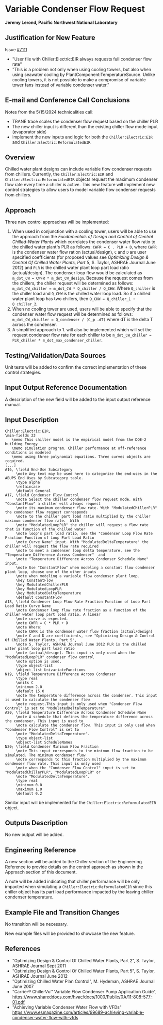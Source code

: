 Variable Condenser Flow Request
=================================

**Jeremy Lerond, Pacific Northwest National Laboratory**


## Justification for New Feature ##

Issue [#7111](https://github.com/NREL/EnergyPlus/issues/7111)
- "User file with Chiller:Electric:EIR always requests full condenser flow rate"
- "This is a problem not only when using cooling towers, but also when using seawater cooling by PlantComponent:TemperatureSource. Unlike cooling towers, it is not possible to make a compromise of variable tower fans instead of variable condenser water."

## E-mail and  Conference Call Conclusions ##

Notes from the 5/15/2024 technicalities call:
- TRANE trace scales the condenser flow request based on the chiller PLR
- The new chiller input is different than the existing chiller flow mode input (evaporator side)
- Implement the new inputs and logic for both the `Chiller:Electric:EIR` and `Chiller:Electric:ReformulatedEIR`

## Overview ##

Chilled water plant designs can include variable flow condenser requests from chillers. Currently, the `Chiller:Electric:EIR` and `Chiller:Electric:ReformulatedEIR` objects request the maximum condenser flow rate every time a chiller is active. This new feature will implement new control strategies to allow users to model variable flow condenser requests from chillers.

## Approach ##

Three new control approaches will be implemented:
1. When used in conjunction with a cooling tower, users will be able to use the approach from the _Fundamentals of Design and Control of Central Chilled-Water Plants_ which correlates the condenser water flow ratio to the chilled water plant's PLR as follows: `CWFR = C . PLR + D`, where `CWFR` is the condenser water flow ration (actual/design), `C` and `D` are user specified coefficients (for proposed values see _Optimizing Design & Control Of Chilled Water Plants, Part 5_, S. Taylor, ASHRAE Journal June 2012) and `PLR` is the chilled water plant loop part load ratio (actual/design). The condenser loop flow would be calculated as `m_dot_CW = CWFR * m_dot_CW_design`. Because the request comes from the chillers, the chiller request will be determined as follows: `m_dot_CW_chiller = m_dot_CW * Q_chiller / Q_CHW`. Where `Q_chiller` is the chiller load and `Q_CHW` is the chilled water loop load. So if a chilled water plant loop has two chillers, then `Q_CHW = Q_chiller_1 + Q_chiller_2`.
2. When no cooling tower are used, users will be able to specify that the condenser water flow request will be determined as follows: `m_dot_CW_chiuller = Q_condenser / (C_p .dT)` where dT is the delta T across the condenser.
3. A simplified approach to 1. will also be implemented which will set the request condenser flow rate for each chiller to be `m_dot_CW_chiller = PLR_chiller * m_dot_max_condenser_chiller`.

## Testing/Validation/Data Sources ##

Unit tests will be added to confirm the correct implementation of these control strategies.

## Input Output Reference Documentation ##

A description of the new field will be added to the input output reference manual.

## Input Description ##

```
Chiller:Electric:EIR,
\min-fields 23
   \memo This chiller model is the empirical model from the DOE-2 building Energy
   \memo simulation program. Chiller performance at off-reference conditions is modeled
   \memo using three polynomial equations. Three curves objects are required.
[...]
A16, \field End-Use Subcategory
     \note Any text may be used here to categorize the end-uses in the ABUPS End Uses by Subcategory table.
     \type alpha
     \retaincase
     \default General
A17, \field Condenser Flow Control
     \note Select the chiller condenser flow request mode. With "ConstantFlow" a chiller will always request
     \note its maximum condenser flow rate. With "ModulatedChillerPLR" the condenser flow request corresponds
     \note to the chiller part load ratio multiplied by the chiller maximum condenser flow rate.  With 
     \note "ModulatedLoopPLR" the chiller will request a flow rate that is function of the chilled water 
     \note loop's part load ratio, see the "Condenser Loop Flow Rate Fraction Function of Loop Part Load Ratio
     \note Curve Name" input. With "ModulatedDeltaTemperature" the chiller will request the flow rate required 
     \note to meet a condenser loop delta temperature, see the "Temperature Difference Across Condenser"  and 
     \note "Temperature Difference Across Condenser Schedule Name" input.
     \note Use "ConstantFlow" when modeling a constant flow condenser plant loop, choose one of the other inputs
     \note when modeling a variable flow condenser plant loop.
     \key ConstantFlow
     \key ModulatedChillerPLR
     \key ModulatedLoopPLR
     \key ModulatedDeltaTemperature
     \default ConstantFlow
A18, \field Condenser Loop Flow Rate Fraction Function of Loop Part Load Ratio Curve Name
     \note Condenser loop flow rate fraction as a function of the chiller water loop part load ratio. A linear
     \note curve is expected.
     \note CWFR = C * PLR + D 
     \note Where:
     \note CWFR is the condenser water flow fraction (actual/design)
     \note C and D are coefficients, see "Optimizing Design & Control Of Chilled Water Plants, Part 5", 
     \note S. Taylor, ASHRAE Journal June 2012 PLR is the chilled water plant loop part load ratio
     \note (actual/design). This input is only used when the "ModulatedLoopPLR" condenser flow control
     \note option is used.
     \type object-list
     \object-list UnivariateFunctions
N19, \field Temperature Difference Across Condenser
     \type real
     \units C
     \minimum 2.0
     \default 15.0
     \note The temperature difference across the condenser. This input is used to calculate the condenser flow
     \note request.This input is only used when "Condenser Flow Control" is set to "ModulatedDeltaTemperature".
A20, \field Temperature Difference Across Condenser Schedule Name
     \note A schedule that defines the temperature difference across the condenser. This input is used to 
     \note calculate the condenser flow. This input is only used when "Condenser Flow Control" is set to
     \note "ModulatedDeltaTemperature".
     \type object-list
     \object-list ScheduleNames
N20; \field Condenser Minimum Flow Fraction
     \note This input corresponds to the minimum flow fraction to be simulated. The minimum condenser flow
     \note corresponds to this fraction multiplied by the maximum condenser flow rate. This input is only used
     \note when the "Condenser Flow Control" input is set to "ModulatedChillerPLR", "ModulatedLoopPLR" or
     \note "ModulatedDeltaTemperature".
     \type real
     \minimum 0.0
     \maximum 1.0
     \default 0.2
```

Similar input will be implemented for the `Chiller:Electric:ReformulatedEIR` object.

## Outputs Description ##

No new output will be added.

## Engineering Reference ##

A new section will be added to the Chiller section of the Engineering Reference to provide details on the control approach as shown in the Approach section of this document.

A note will be added indicating that chiller performance will be only impacted when simulating a `Chiller:Electric:ReformulatedEIR` since this chiller object has its part load performance impacted by the leaving chiller condenser temperature.

## Example File and Transition Changes ##

No transition will be necessary.

New example files will be provided to showcase the new feature.

## References ##

- "Optimizing Design & Control Of Chilled Water Plants, Part 2", S. Taylor, ASHRAE Journal Sept 2011
- "Optimizing Design & Control Of Chilled Water Plants, Part 5", S. Taylor, ASHRAE Journal June 2012
- "Optimizing Chilled Water Plan Control", M. Hydeman, ASHRAE Journal June 2007
- "Carrier® ChillerVu™ Variable Flow Condenser Pump Application Guide", https://www.shareddocs.com/hvac/docs/1000/Public/0A/11-808-577-01.pdf 
- "Achieving Variable Condenser Water Flow with VFDs" https://www.esmagazine.com/articles/99689-achieving-variable-condenser-water-flow-with-vfds